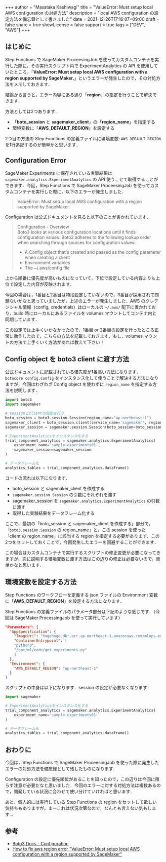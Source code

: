 +++
author = "Masataka Kashiwagi"
title = "ValueError: Must setup local AWS configuration の対処方法"
description = "local AWS configuration の設定方法を備忘録として書きました"
date = 2021-12-26T17:16:07+09:00
draft = false
share = true
showLicense = false
support = true
tags = ["DEV", "AWS"]
+++

## はじめに

Step Functions で SageMaker ProceesingJob を使ってカスタムコンテナを実行した際に，その実行スクリプト内で ExperimentAnalytics の API を使用していたところ，「<span class="marker_yellow">**ValueError: Must setup local AWS configuration with a region supported by SageMaker.**</span>」というエラーが発生したので，その対処方法をメモしておきます．

結論から言うと，エラー内容にある通り「<span class="marker_yellow">**region**</span>」の指定を行うことで解決できます．

方法としては2つあります．

- 「**boto_session** と **sagemaker_client**」の「**region_name**」を指定する
- 環境変数に「**AWS_DEFAULT_REGION**」を設定する

2つ目の方法の Step Functions の定義ファイルに環境変数: `AWS_DEFAULT_REGION` を1行追記するのが簡単かと思います．

## Configuration Error

SageMaker Experiments に保存されている実験結果は `sagemaker.analytics.ExperimentAnalytics` の API 使うことで取得することができます．今回，Step Functions で SageMaker ProceesingJob を使ってカスタムコンテナを実行した際に，以下のエラーが発生しました．

> ValueError: Must setup local AWS configuration with a region supported by SageMaker.

Configuration は公式ドキュメントを見ると以下のことが書かれています．

> Configuration - Overview <br>
> Boto3 looks at various configuration locations until it finds configuration values. Boto3 adheres to the following lookup order when searching through sources for configuration values:
> - A Config object that's created and passed as the config parameter when creating a client
> - Environment variables
> - The ~/.aws/config file

上から順番に優先度が高いものになっていて，下位で設定している内容よりも上位で設定した内容が反映されます．

今回の場合は，1番目と2番目は特段設定していないので，3番目が採用されて問題ないかなと思っていましたが，上述のエラーが発生しました．AWS のクレデンシャル情報（config, credentials）はローカルの `~/.aws/` 配下に置かれており，build 時にローカルにあるファイルを volumes マウントしてコンテナ内と同期しています．

この設定では上手くいかなかったので，1番目 or 2番目の設定を行ったところ正常に動作したので，こちらの方法を記載しておきます．もし，volumes マウントの方法で上手くいく方法があれば教えて下さい！

## Config object を boto3 client に渡す方法

公式ドキュメントに記載されている優先度が1番高い方法になります．`botocore.config.Config` をインスタンス化して使うことで解決する方法になりますが，今回はわざわざ Config object を使わずに `region_name` を指定する方法を説明します．

```python
import boto3
import sagemaker

# sessionとclientの設定を行う
boto_session = boto3.session.Session(region_name="ap-northeast-1")
sagemaker_client = boto_session.client(service_name='sagemaker', region_name="ap-northeast-1")
sagemaker_session = sagemaker.session.Session(boto_session=boto_session, sagemaker_client=sagemaker_client)

# ExperimentAnalyticsをインスタンス化する
trial_component_analytics = sagemaker.analytics.ExperimentAnalytics(
    experiment_name='sample-experiments01',
    sagemaker_session=sagemaker_session
)

# データフレーム化
analytics_tables = trial_component_analytics.dataframe()
```

コードの流れは以下になります．

- boto_session と sagemaker_client を作成する
- `sagemaker.session.Session` の引数にそれぞれを渡す
- sagemaker_session を `sagemaker.analytics.ExperimentAnalytics` の引数に渡す
- 取得した実験結果をデータフレーム化する

ここで，最初の「boto_session と sagemaker_client を作成する」部分で，「`boto3.session.Session` の region_name」と，この session を使った「client の region_name」に該当する region を指定する必要があります．この2つをセットしておくことで，今回発生したエラーを回避することができます．

この場合はカスタムコンテナで実行するスクリプトの修正変更が必要になってきますが，次に説明する環境変数に渡す方法はこの辺りの修正は必要ないので，簡単かなと思います．

## 環境変数を設定する方法

Step Functions のワークフローを定義する json ファイルの Environment 変数に「<span class="marker_yellow">**AWS_DEFAULT_REGION**</span>」を設定する方法になります．

Step Functions の定義ファイルのパラメータ部分は下記のような感じです．（今回は SageMaker ProcessingJob を使って実行しています）

```json
"Parameters": {
  "AppSpecification": {
    "ImageUri": "hogehoge.dkr.ecr.ap-northeast-1.amazonaws.com/mlops-experiments:latest",
    "ContainerEntrypoint": [
    "python3",
    "/opt/ml/code/get_experiments.py"
    ]
  },
  "Environment": {
    "AWS_DEFAULT_REGION": "ap-northeast-1"
  }
}
```

スクリプトの中身は以下になります．session の設定が必要なくなります．

```python
import sagemaker

# ExperimentAnalyticsをインスタンス化する
trial_component_analytics = sagemaker.analytics.ExperimentAnalytics(
    experiment_name='sample-experiments01'
)

# データフレーム化
analytics_tables = trial_component_analytics.dataframe()
```

## おわりに

今回は，Step Functions で SageMaker ProceesingJob を使った際に発生したエラーの対処方法を備忘録として残したものになります．

Configuration の設定に優先順位があることを知ったので，この辺りは今回に限らず注意が必要だなと思いました．今回のエラーに対する対処方法は複数あるので，開発している状況に合わせて使い分けていければと思います．

あと，個人的には実行している Step Functions の region をセットして欲しい気持ちもありますが，まーこれは状況次第なので，なんとも言えない気もします...

## 参考

- [Boto3 Docs - Configuration](https://boto3.amazonaws.com/v1/documentation/api/latest/guide/configuration.html)
- [How to fix aws region error "ValueError: Must setup local AWS configuration with a region supported by SageMaker"](https://stackoverflow.com/questions/55869651/how-to-fix-aws-region-error-valueerror-must-setup-local-aws-configuration-with)
